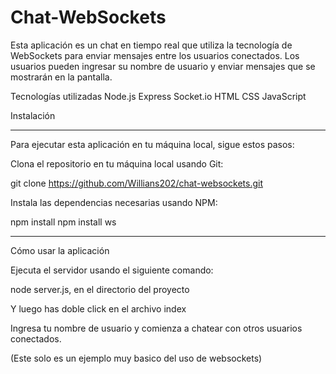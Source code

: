 # Chat-WebSockets
Esta aplicación es un chat en tiempo real que utiliza la tecnología de WebSockets para enviar mensajes entre los usuarios conectados. Los usuarios pueden ingresar su nombre de usuario y enviar mensajes que se mostrarán en la pantalla.

Tecnologías utilizadas
Node.js
Express
Socket.io
HTML
CSS
JavaScript


Instalación

---------------------------------------------------------------------------------------------
Para ejecutar esta aplicación en tu máquina local, sigue estos pasos:

Clona el repositorio en tu máquina local usando Git:

git clone https://github.com/Willians202/chat-websockets.git

Instala las dependencias necesarias usando NPM:

npm install 
npm install ws

-------------------------------------------------------------------------------------------
Cómo usar la aplicación

Ejecuta el servidor usando el siguiente comando:

node server.js, en el directorio del proyecto

Y luego has doble click en el archivo index

Ingresa tu nombre de usuario y comienza a chatear con otros usuarios conectados.

(Este solo es un ejemplo muy basico del uso de websockets)
